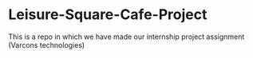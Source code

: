 # Leisure-Square-Cafe-Project
This is a repo in which we have made our internship project assignment (Varcons technologies)
